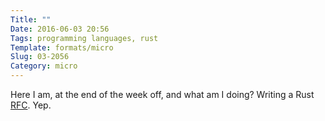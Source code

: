 ```yaml
---
Title: ""
Date: 2016-06-03 20:56
Tags: programming languages, rust
Template: formats/micro
Slug: 03-2056
Category: micro
---
```


Here I am, at the end of the week off, and what am I  doing? Writing a Rust [RFC]. Yep.

[RFC]: https://github.com/rust-lang/rfcs
